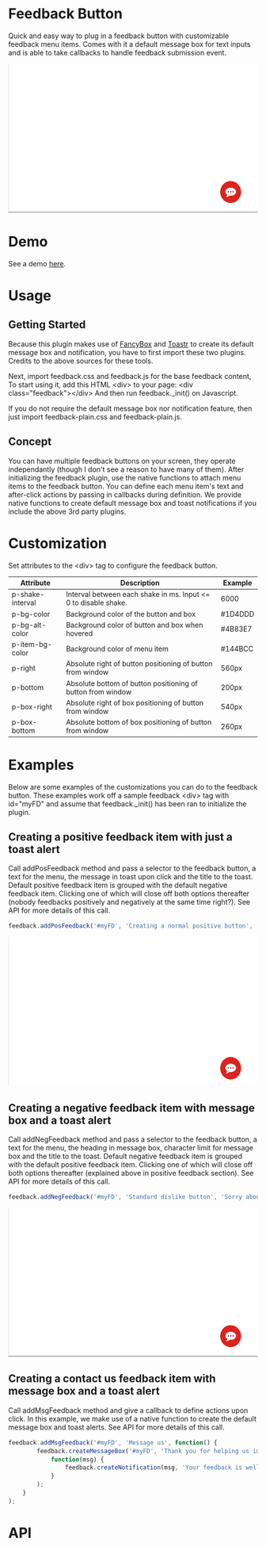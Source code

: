 Feedback Button
==================================

Quick and easy way to plug in a feedback button with customizable feedback menu items.
Comes with it a default message box for text inputs and is able to take callbacks to handle feedback submission event.

<img height="300px" width="531px" src="https://github.com/Kyeo1983/Feedback-Button/blob/master/sample/standard.gif"/>



Demo
=====

See a demo <a href="http://codepen.io/Kyeo1983/full/vKBjyQ" target="_blank">here</a>.



Usage
======

Getting Started
------
Because this plugin makes use of <a href="http://fancybox.net/" target="_blank">FancyBox</a> and <a href="https://github.com/CodeSeven/toastr" target="_blank">Toastr</a> to create its default message box and notification, you have to first import these two plugins.
Credits to the above sources for these tools.

Next, import feedback.css and feedback.js for the base feedback content, 
To start using it, add this HTML &lt;div&gt; to your page:     &lt;div class="feedback"&gt;&lt;/div&gt;
And then run feedback._init() on Javascript.

If you do not require the default message box nor notification feature, then just import feedback-plain.css and feedback-plain.js.


Concept
------
You can have multiple feedback buttons on your screen, they operate independantly (though I don't see a reason to have many of them).
After initializing the feedback plugin, use the native functions to attach menu items to the feedback button.
You can define each menu item's text and after-click actions by passing in callbacks during definition.
We provide native functions to create default message box and toast notifications if you include the above 3rd party plugins.


Customization
===============

Set attributes to the &lt;div&gt; tag to configure the feedback button.

|Attribute  | Description  | Example|
|------------- | ------------- | -------------|  
|p-shake-interval  | Interval between each shake in ms. Input <= 0 to disable shake.  |  6000|
|p-bg-color  | Background color of the button and box  | #1D4DDD|
|p-bg-alt-color  | Background color of button and box when hovered  | #4B83E7|
|p-item-bg-color  | Background color of menu item  | #144BCC|
|p-right  | Absolute right of button positioning of button from window | 560px|
|p-bottom  | Absolute bottom of button positioning of button from window | 200px|
|p-box-right  | Absolute right of box positioning of button from window | 540px|
|p-box-bottom  | Absolute bottom of box positioning of button from window | 260px|



Examples
======

Below are some examples of the customizations you can do to the feedback button.
These examples work off a sample feedback &lt;div&gt; tag with id="myFD" and assume that feedback._init() has been ran to initialize the plugin.

Creating a positive feedback item with just a toast alert
------
Call addPosFeedback method and pass a selector to the feedback button, a text for the menu, the message in toast upon click and the title to the toast.
Default positive feedback item is grouped with the default negative feedback item. Clicking one of which will close off both options thereafter (nobody feedbacks positively and negatively at the same time right?).
See API for more details of this call.
```javascript
feedback.addPosFeedback('#myFD', 'Creating a normal positive button', 'Glad that you like it!', 'Thank you'); 
```
<img height="300px" width="531px" src="https://github.com/Kyeo1983/Feedback-Button/blob/master/sample/addPosFeedback.gif"/>


Creating a negative feedback item with message box and a toast alert
------
Call addNegFeedback method and pass a selector to the feedback button, a text for the menu, the heading in message box, character limit for message box and the title to the toast.
Default negative feedback item is grouped with the default positive feedback item. Clicking one of which will close off both options thereafter (explained above in positive feedback section).
See API for more details of this call.
```javascript
feedback.addNegFeedback('#myFD', 'Standard dislike button', 'Sorry about it, tell me more?', 500, 'Your feedback is well received!'); 
```
<img height="300px" width="531px" src="https://github.com/Kyeo1983/Feedback-Button/blob/master/sample/standard.gif"/>


Creating a contact us feedback item with message box and a toast alert
------
Call addMsgFeedback method and give a callback to define actions upon click. In this example, we make use of a native function to create the default message box and toast alerts.
See API for more details of this call.
```javascript
feedback.addMsgFeedback('#myFD', 'Message us', function() {
		feedback.createMessageBox('#myFD', 'Thank you for helping us improve', 500, 
			function(msg) { 
				feedback.createNotification(msg, 'Your feedback is well received!'); 
			} 
		); 
	}
);
```


API
===============